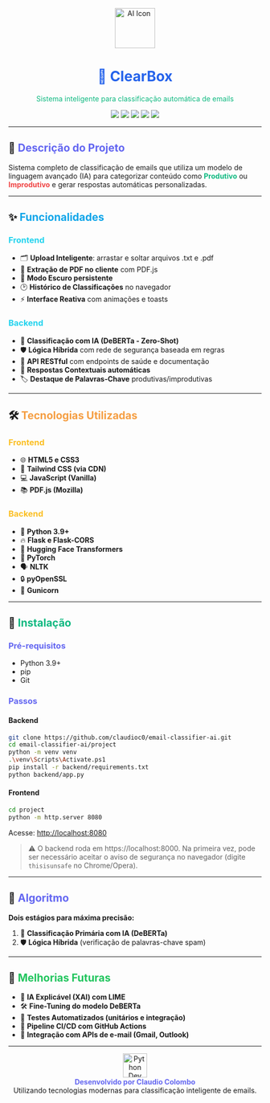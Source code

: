 <p align="center">
  <img src="https://img.icons8.com/color/96/000000/artificial-intelligence.png" alt="AI Icon" width="80"/>
</p>

<h1 align="center">
  <span style="color:#2563eb;">📧 ClearBox</span>
</h1>

<p align="center">
  <span style="color:#10b981;">Sistema inteligente para classificação automática de emails</span>
</p>

<p align="center">
  <img src="https://img.shields.io/badge/Python-3.9%2B-blue.svg" />
  <img src="https://img.shields.io/badge/Flask-3.0-green.svg" />
  <img src="https://img.shields.io/badge/Hugging_Face-Transformers-yellow.svg" />
  <img src="https://img.shields.io/badge/Frontend-Vanilla_JS-orange.svg" />
  <img src="https://img.shields.io/badge/Status-Completo-brightgreen.svg" />
</p>

---

## 📝 <span style="color:#6366f1;">Descrição do Projeto</span>

Sistema completo de classificação de emails que utiliza um modelo de linguagem avançado (IA) para categorizar conteúdo como <span style="color:#10b981;"><strong>Produtivo</strong></span> ou <span style="color:#ef4444;"><strong>Improdutivo</strong></span> e gerar respostas automáticas personalizadas.

---

## ✨ <span style="color:#0ea5e9;">Funcionalidades</span>

### <span style="color:#22d3ee;">Frontend</span>
* 🗂️ **Upload Inteligente**: arrastar e soltar arquivos .txt e .pdf
* 📄 **Extração de PDF no cliente** com PDF.js
* 🌙 **Modo Escuro persistente**
* 🕑 **Histórico de Classificações** no navegador
* ⚡ **Interface Reativa** com animações e toasts

### <span style="color:#22d3ee;">Backend</span>
* 🤖 **Classificação com IA (DeBERTa - Zero-Shot)**
* 🛡️ **Lógica Híbrida** com rede de segurança baseada em regras
* 🔗 **API RESTful** com endpoints de saúde e documentação
* 📝 **Respostas Contextuais automáticas**
* 🏷️ **Destaque de Palavras-Chave** produtivas/improdutivas

---

## 🛠️ <span style="color:#f59e42;">Tecnologias Utilizadas</span>

### <span style="color:#fbbf24;">Frontend</span>
* 🌐 **HTML5 e CSS3**
* 🎨 **Tailwind CSS (via CDN)**
* 💻 **JavaScript (Vanilla)**
* 📚 **PDF.js (Mozilla)**

### <span style="color:#fbbf24;">Backend</span>
* 🐍 **Python 3.9+**
* 🔥 **Flask e Flask-CORS**
* 🤗 **Hugging Face Transformers**
* 🧠 **PyTorch**
* 🗣️ **NLTK**
* 🔒 **pyOpenSSL**
* 🚀 **Gunicorn**

---

## 🚀 <span style="color:#10b981;">Instalação</span>

### <span style="color:#6366f1;">Pré-requisitos</span>
* Python 3.9+
* pip
* Git

### <span style="color:#6366f1;">Passos</span>

#### Backend
```bash
git clone https://github.com/claudioc0/email-classifier-ai.git
cd email-classifier-ai/project
python -m venv venv
.\venv\Scripts\Activate.ps1
pip install -r backend/requirements.txt
python backend/app.py
```

#### Frontend
```bash
cd project
python -m http.server 8080
```

Acesse: [http://localhost:8080](http://localhost:8080)

> ⚠️ O backend roda em https://localhost:8000. Na primeira vez, pode ser necessário aceitar o aviso de segurança no navegador (digite `thisisunsafe` no Chrome/Opera).

---

## 🧩 <span style="color:#6366f1;">Algoritmo</span>

**Dois estágios para máxima precisão:**
1. 🧠 **Classificação Primária com IA (DeBERTa)**
2. 🛡️ **Lógica Híbrida** (verificação de palavras-chave spam)

---

## 🌱 <span style="color:#22c55e;">Melhorias Futuras</span>

* 🧠 **IA Explicável (XAI) com LIME**
* 🛠️ **Fine-Tuning do modelo DeBERTa**
* 🧪 **Testes Automatizados (unitários e integração)**
* 🔄 **Pipeline CI/CD com GitHub Actions**
* 📧 **Integração com APIs de e-mail (Gmail, Outlook)**

---

<div align="center">
  <img src="https://cdn.jsdelivr.net/gh/devicons/devicon/icons/python/python-original.svg" width="48" alt="Python Dev Icon"/>
  <br>
  <span style="color:#6366f1;"><strong>Desenvolvido por Claudio Colombo</strong></span><br>
  Utilizando tecnologias modernas para classificação inteligente de emails.
</div>
